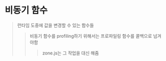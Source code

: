 # 비동기 함수

> 런타임 도중에 값을 변경할 수 있는 함수들
>
> > 비동기 함수를 profiling하기 위해서는 프로파일링 함수를 콜백으로 넘겨야함
> >
> > > zone.js는 그 작업을 대신 해줌

